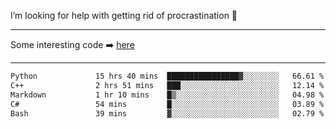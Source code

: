 I’m looking for help with getting rid of procrastination 🤔

-----

Some interesting code :arrow_right: [here](https://github.com/zhen8838/playground)

-----

<!--START_SECTION:waka-->

```txt
Python             15 hrs 40 mins  ████████████████▓░░░░░░░░   66.61 %
C++                2 hrs 51 mins   ███░░░░░░░░░░░░░░░░░░░░░░   12.14 %
Markdown           1 hr 10 mins    █▒░░░░░░░░░░░░░░░░░░░░░░░   04.98 %
C#                 54 mins         █░░░░░░░░░░░░░░░░░░░░░░░░   03.89 %
Bash               39 mins         ▓░░░░░░░░░░░░░░░░░░░░░░░░   02.79 %
```

<!--END_SECTION:waka-->

<!--
**zhen8838/zhen8838** is a ✨ _special_ ✨ repository because its `README.md` (this file) appears on your GitHub profile.

Here are some ideas to get you started:

- 🔭 I’m currently working on ...
- 🌱 I’m currently learning ...
- 👯 I’m looking to collaborate on ...
 ...
- 💬 Ask me about ...
- 📫 How to reach me: ...
- 😄 Pronouns: ...
- ⚡ Fun fact: ...
-->
